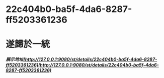 # 22c404b0-ba5f-4da6-8287-ff5203361236
# 遂歸於一統
##### 展示地址[http://127.0.0.1:9080/st/details/22c404b0-ba5f-4da6-8287-ff5203361236](http://127.0.0.1:9080/st/details/22c404b0-ba5f-4da6-8287-ff5203361236)
